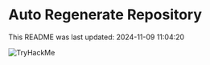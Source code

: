 # Auto Regenerate Repository

This README was last updated: 2024-11-09 11:04:20

 ![TryHackMe](https://tryhackme.com/badge/533634)